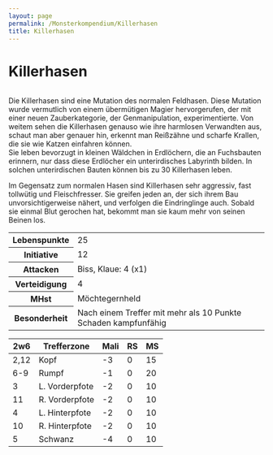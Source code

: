 ```yaml
---
layout: page
permalink: /Monsterkompendium/Killerhasen
title: Killerhasen
---
```


# Killerhasen

<img alt="" src="{{ site.baseurl }}/assets/pics/weltenbuch/gallery/monster/tn2/killerhase.jpg"/>

<p>Die Killerhasen sind eine Mutation des normalen Feldhasen. Diese Mutation wurde vermutlich von einem übermütigen Magier hervorgerufen, der mit einer neuen Zauberkategorie, der Genmanipulation, experimentierte. Von weitem sehen die Killerhasen genauso wie ihre harmlosen Verwandten aus, schaut man aber genauer hin, erkennt man Reißzähne und scharfe Krallen, die sie wie Katzen einfahren können.<br/>
Sie leben bevorzugt in kleinen Wäldchen in Erdlöchern, die an Fuchsbauten erinnern, nur dass diese Erdlöcher ein unterirdisches Labyrinth bilden. In solchen unterirdischen Bauten können bis zu 30 Killerhasen leben.</p>
Im Gegensatz zum normalen Hasen sind Killerhasen sehr aggressiv, fast tollwütig und Fleischfresser. Sie greifen jeden an, der sich ihrem Bau unvorsichtigerweise nähert, und verfolgen die Eindringlinge auch. Sobald sie einmal Blut gerochen hat, bekommt man sie kaum mehr von seinen Beinen los.

<table  >
<tbody>
<tr><th>Lebenspunkte</th><td>25</td></tr>
<tr><th>Initiative</th><td>12</td></tr>
<tr><th>Attacken</th><td>Biss, Klaue: 4 (x1)</td></tr>
<tr><th>Verteidigung</th><td>4</td></tr>
<tr><th>MHst</th><td>Möchtegernheld</td></tr>
<tr><th>Besonderheit</th><td>Nach einem Treffer mit mehr als 10 Punkte Schaden kampfunfähig</td></tr>
</tbody>
</table>
<table  >
<thead>
<tr><th>2w6</th><th>Trefferzone</th><th>Mali</th><th>RS</th><th>MS</th></tr>
</thead>
<tbody>
<tr><td>2,12</td><td>Kopf</td><td>-3</td><td>0</td><td>15</td></tr>
<tr><td>6-9</td><td>Rumpf</td><td>-1</td><td>0</td><td>20</td></tr>
<tr><td>3</td><td>L. Vorderpfote</td><td>-2</td><td>0</td><td>10</td></tr>
<tr><td>11</td><td>R. Vorderpfote</td><td>-2</td><td>0</td><td>10</td></tr>
<tr><td>4</td><td>L. Hinterpfote</td><td>-2</td><td>0</td><td>10</td></tr>
<tr><td>10</td><td>R. Hinterpfote</td><td>-2</td><td>0</td><td>10</td></tr>
<tr><td>5</td><td>Schwanz</td><td>-4</td><td>0</td><td>10</td></tr>
</tbody>
</table>
